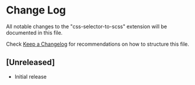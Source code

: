 # Change Log

All notable changes to the "css-selector-to-scss" extension will be documented in this file.

Check [Keep a Changelog](http://keepachangelog.com/) for recommendations on how to structure this file.

## [Unreleased]

- Initial release